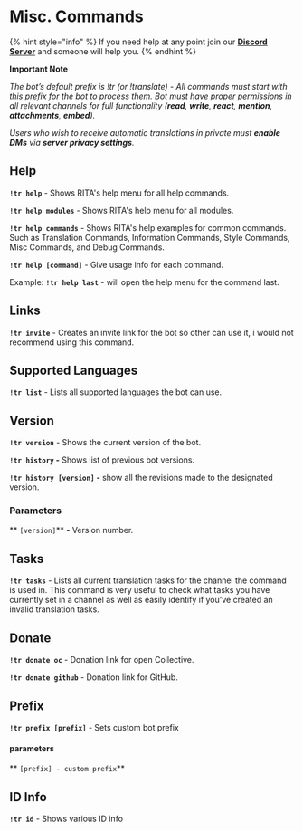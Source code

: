 # Misc. Commands

{% hint style="info" %}
If you need help at any point join our [**Discord Server**](https://discord.gg/mgNR64R) and someone will help you.
{% endhint %}

**Important Note**

_The bot’s default prefix is !tr (or !translate) - All commands must start with this prefix for the bot to process them. Bot must have proper permissions in all relevant channels for full functionality (**read**, **write**, **react**, **mention**, **attachments**, **embed**)._

_Users who wish to receive automatic translations in private must **enable DMs** via **server privacy settings**._

## Help <a href="#help" id="help"></a>

**`!tr help`** - Shows RITA's help menu for all help commands.

**`!tr help modules`** - Shows RITA's help menu for all modules.

**`!tr help commands`** - Shows RITA's help examples for common commands. Such as Translation Commands, Information Commands, Style Commands, Misc Commands, and Debug Commands.

**`!tr help [command]`** - Give usage info for each command.

Example: **`!tr help last`** - will open the help menu for the command last.

## Links <a href="#links" id="links"></a>

**`!tr invite`** - Creates an invite link for the bot so other can use it, i would not recommend using this command.

## Supported Languages <a href="#supported-languages" id="supported-languages"></a>

**`!tr list`** - Lists all supported languages the bot can use.

## Version <a href="#version" id="version"></a>

**`!tr version`** - Shows the current version of the bot.

**`!tr history` -** Shows list of previous bot versions.

**`!tr history [version]` -** show all the revisions made to the designated version.

### Parameters

\*\* `[version]`\*\* **-** Version number.

## Tasks <a href="#tasks" id="tasks"></a>

**`!tr tasks`** - Lists all current translation tasks for the channel the command is used in. This command is very useful to check what tasks you have currently set in a channel as well as easily identify if you've created an invalid translation tasks.

## Donate <a href="#doante" id="doante"></a>

**`!tr donate oc`** - Donation link for open Collective.&#x20;

**`!tr donate github`** - Donation link for GitHub.

## Prefix

**`!tr prefix [prefix]`** - Sets custom bot prefix

#### parameters

\*\* `[prefix] - custom prefix`\*\*

## ID Info

**`!tr id`** - Shows various ID info
